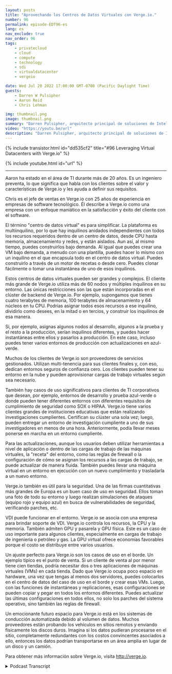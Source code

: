 ```yaml
---
layout: posts
title: "Aprovechando los Centros de Datos Virtuales con Verge.io."
number: 96
permalink: episode-EDT96-es
lang: es
nav_exclude: true
nav_order: 96
tags:
    - privatecloud
    - cloud
    - compute
    - technology
    - sdi
    - virtualdatacenter
    - vergeio

date: Wed Jul 20 2022 17:00:00 GMT-0700 (Pacific Daylight Time)
guests:
    - Darren W Pulsipher
    - Aaron Reid
    - Chris Lehman

img: thumbnail.png
image: thumbnail.png
summary: "Darren Pulsipher, arquitecto principal de soluciones de Intel, y Aaron Reid, ingeniero principal de sistemas de https://www.verge.io/ y Chris Lehman, vicepresidente senior de ventas, discuten casos de uso para el software de centro de datos virtual de Verge.io."
video: "https://youtu.be/url"
description: "Darren Pulsipher, arquitecto principal de soluciones de Intel, y Aaron Reid, ingeniero principal de sistemas de https://www.verge.io/ y Chris Lehman, vicepresidente senior de ventas, discuten casos de uso para el software de centro de datos virtual de Verge.io."
---
```


<div>
{% include transistor.html id="dd535cf2" title="#96 Leveraging Virtual Datacenters with Verge.io" %}

{% include youtube.html id="url" %}
</div>

---

Aaron ha estado en el área de TI durante más de 20 años. Es un ingeniero preventa, lo que significa que habla con los clientes sobre el valor y características de Verge.io y les ayuda a definir sus requisitos.

Chris es el jefe de ventas en Verge.io con 25 años de experiencia en empresas de software tecnológico. Él describe a Verge.io como una empresa con un enfoque maniático en la satisfacción y éxito del cliente con el software.

El término "centro de datos virtual" es para simplificar. La plataforma es multiinquilino, por lo que hay inquilinos anidados independientes con todos los recursos requeridos dentro de un centro de datos, desde CPU hasta memoria, almacenamiento y redes, y están aislados. Aun así, al mismo tiempo, puedes construirlos bajo demanda. Al igual que puedes crear una VM bajo demanda, a menudo con una plantilla, puedes hacer lo mismo con un inquilino en el que encapsula todo en el centro de datos virtual. Puedes construirlo a través de un motor de recetas o desde cero. Puedes clonar fácilmente o tomar una instantánea de uno de esos inquilinos.

Estos centros de datos virtuales pueden ser grandes y complejos. El cliente más grande de Verge.io utiliza más de 60 nodos y múltiples inquilinos en su entorno. Las únicas restricciones son las que están incorporadas en el clúster de backend de Verge.io. Por ejemplo, supongamos que tienes cuatro terabytes de memoria, 100 terabytes de almacenamiento y 64 núcleos en tu CPU. Podrías asignar todos esos recursos a ese inquilino, dividirlo como desees, en la mitad o en tercios, y construir los inquilinos de esa manera.

Si, por ejemplo, asignas algunos nodos al desarrollo, algunos a la prueba y el resto a la producción, serían inquilinos diferentes, y puedes hacer instantáneas entre ellos y pasarlos a producción. En este caso, incluso puedes tener varios entornos de producción con actualizaciones en azul-verde.

Muchos de los clientes de Verge.io son proveedores de servicios gestionados. Utilizan multi-tenencia para sus clientes finales y, con eso, dedican entornos seguros de confianza cero. Los clientes pueden tener su entorno en la nube y pueden aprovisionar cargas de trabajo virtuales según sea necesario.

También hay casos de uso significativos para clientes de TI corporativos que desean, por ejemplo, entornos de desarrollo y prueba azul-verde o donde pueden tener diferentes entornos con diferentes requisitos de cumplimiento de seguridad como SOX o HIPAA. Verge.io tiene varios clientes grandes de instituciones educativas que están realizando investigaciones cumplientes. Certifican su clúster una sola vez; luego, pueden entregar un entorno de investigación cumpliente a uno de sus investigadores en menos de una hora. Anteriormente, podía llevar meses ponerse en marcha en un entorno cumpliente.

Para las actualizaciones, aunque los usuarios deben utilizar herramientas a nivel de aplicación o dentro de las cargas de trabajo de las máquinas virtuales, la "receta" del entorno, como las reglas de firewall o la configuración de cómo se asignan los recursos a las cargas de trabajo, se puede actualizar de manera fluida. También puedes llevar una máquina virtual en un entorno en ejecución con un nuevo cumplimiento y trasladarla a un nuevo entorno.

Verge.io también es útil para la seguridad. Una de las firmas cuantitativas más grandes de Europa es un buen caso de uso en seguridad. Ellos toman una foto de todo su entorno y luego realizan simulaciones de ataques (equipo rojo y equipo azul) en busca de vulnerabilidades de seguridad, verificando parches, etc.

VDI puede funcionar en el entorno. Verge.io se asocia con una empresa para brindar soporte de VDI. Verge.io controla los recursos, la CPU y la memoria. También admiten GPU y pasarela y GPU física. Este es un caso de uso importante para algunos clientes, especialmente en cargas de trabajo de ingeniería o petróleo y gas. La GPU virtual ofrece economías favorables porque el costo se distribuye entre varios usuarios.

Un ajuste perfecto para Verge.io son los casos de uso en el borde. Un ejemplo típico es el punto de venta. Si un cliente de venta al por menor tiene cien tiendas, podría necesitar dos o tres aplicaciones de máquinas virtuales (VMs) en cada tienda. Dado que Verge.io ocupa poco espacio en hardware, una vez que tengas al menos dos servidores, puedes colocarlos en el centro de datos del caso de uso en el borde y crear esas VMs. Luego, con las funciones de instantáneas y replicaciones, esas configuraciones se pueden copiar y pegar en todos los entornos diferentes. Puedes actualizar las últimas configuraciones en todos ellos, no solo los parches del sistema operativo, sino también las reglas de firewall.

Un emocionante futuro espacio para Verge.io está en los sistemas de conducción automatizada debido al volumen de datos. Muchos proveedores están probando los vehículos en sitios remotos y enviando físicamente los discos duros. Imagina si los datos pudieran procesarse en el sitio, completamente redundantes con los costos convincentes asociados a ello, entonces los datos podrían transportarse en un área amplia en lugar de un disco y un camión.

Para obtener más información sobre Verge.io, visita http://verge.io.



<details>
<summary> Podcast Transcript </summary>

<p></p>

</details>
